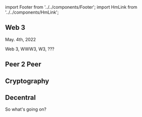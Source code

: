 import Footer from '../../components/Footer';
import HmLink from '../../components/HmLink';

<HmLink />
 
## Web 3
<time>May. 4th, 2022</time>

Web 3, WWW3, W3, ???

## Peer 2 Peer
## Cryptography
## Decentral

So what's going on?
